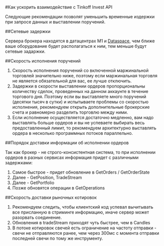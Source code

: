 
#Как ускорить взаимодействие с Tinkoff Invest API

Следующие рекомендации позволят уменьшить временные издержки при запросе данных и выставлении поручений.

##Сетевые задержки

Сервера брокера находятся в датацентрах M1 и [Dataspace](https://www.dataspace.ru), чем ближе ваше оборудование будет располагаться к ним, тем меньше будут сетевые задаржки.

##Скорость исполнения поручений

1. Скорость исполнения поручений со включенной маржинальной торговлей значительно ниже, поэтому если маржинальная торговля не является обязательной для вас, ее лучше отключить.
2. Задержки в скорости выставлении ордеров пропорциональны количеству сделок, проведенных на данном аккаунте в течение торгового дня. Поэтому если вы выставляете много поручений (десятки тысяч в сутки) и испытываете проблемы со скоростью исполнения, рекомендуем открыть дополнительные брокерские счета и равномерно разделить торговлю между ними.
3. Если исполнение осуществляется достаточно медленно, вам надо выставлять больше ордеров и вы не успеваете выбирать весь предоставленный лимит, то рекомендуем архитектурно выставлять ордера в несколько программных потоков параллельно.

##Порядок доставки информации об исполнении ордеров

Так как брокер - не строго-консистентная система, то при исполнении ордеров в разных сервисах информация придет с различными задержками:

1. Самое быстрое - придет обновление в GetOrders / GetOrderState
2. Далее - GetPosition, TradeStream
3. Далее - GetPortfolio
4. Позже обновятся операции в GetOperations

##Скорость доставки рыночных котировок

1. Рекомендуем следить, чтобы клиентский код успевал вычитывать все присланную в стриминге информацию, иначе сервер может разорвать соединение.
2. Обновления в tradeStream приходят чуть быстрее, чем в Candles
3. В потоке котировок свечей есть ограничение на частоту отправки - свечи не отправляются ранее, чем через 300мс с момента отправки последней свечи по тому же инструменту.